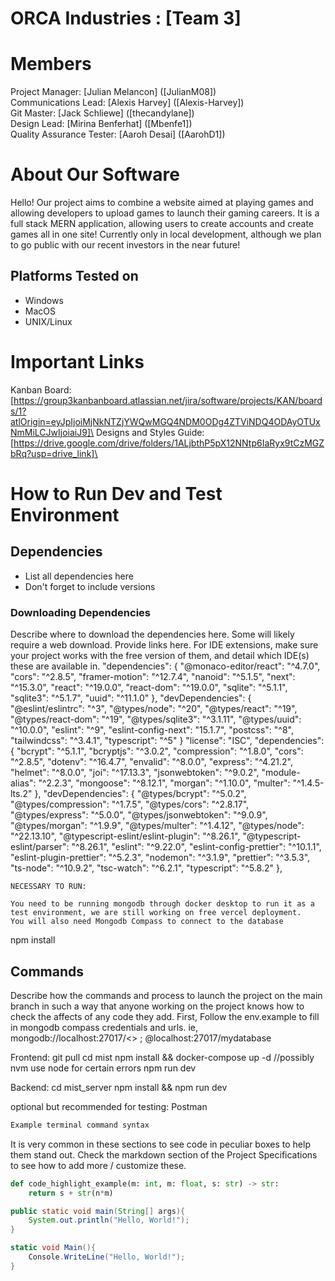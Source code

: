 # ORCA Industries : [Team 3]
# Members
Project Manager: [Julian Melancon] ([JulianM08])\
Communications Lead: [Alexis Harvey] ([Alexis-Harvey])\
Git Master: [Jack Schliewe] ([thecandylane])\
Design Lead: [Mirina Benferhat] ([Mbenfe1])\
Quality Assurance Tester: [Aaroh Desai] ([AarohD1])

# About Our Software

Hello! Our project aims to combine a website aimed at playing games and allowing developers to upload games to launch their gaming careers. It is a full stack MERN application, allowing users to create accounts and create games all in one site! Currently only in local development, although we plan to go public with our recent investors in the near future!

## Platforms Tested on
- Windows
- MacOS
- UNIX/Linux
# Important Links
Kanban Board: [https://group3kanbanboard.atlassian.net/jira/software/projects/KAN/boards/1?atlOrigin=eyJpIjoiMjNkNTZjYWQwMGQ4NDM0ODg4ZTViNDQ4ODAyOTUxNmMiLCJwIjoiaiJ9]\
Designs and Styles Guide: [https://drive.google.com/drive/folders/1ALjbthP5pX12NNtp6IaRyx9tCzMGZbRq?usp=drive_link]\

# How to Run Dev and Test Environment


## Dependencies
- List all dependencies here
- Don't forget to include versions
### Downloading Dependencies
Describe where to download the dependencies here. Some will likely require a web download. Provide links here. For IDE extensions, make sure your project works with the free version of them, and detail which IDE(s) these are available in.
"dependencies": {
    "@monaco-editor/react": "^4.7.0",
    "cors": "^2.8.5",
    "framer-motion": "^12.7.4",
    "nanoid": "^5.1.5",
    "next": "^15.3.0",
    "react": "^19.0.0",
    "react-dom": "^19.0.0",
    "sqlite": "^5.1.1",
    "sqlite3": "^5.1.7",
    "uuid": "^11.1.0"
  }, 
   "devDependencies": {
    "@eslint/eslintrc": "^3",
    "@types/node": "^20",
    "@types/react": "^19",
    "@types/react-dom": "^19",
    "@types/sqlite3": "^3.1.11",
    "@types/uuid": "^10.0.0",
    "eslint": "^9",
    "eslint-config-next": "15.1.7",
    "postcss": "^8",
    "tailwindcss": "^3.4.1",
    "typescript": "^5"
  }
  "license": "ISC",
    "dependencies": {
        "bcrypt": "^5.1.1",
        "bcryptjs": "^3.0.2",
        "compression": "^1.8.0",
        "cors": "^2.8.5",
        "dotenv": "^16.4.7",
        "envalid": "^8.0.0",
        "express": "^4.21.2",
        "helmet": "^8.0.0",
        "joi": "^17.13.3",
        "jsonwebtoken": "^9.0.2",
        "module-alias": "^2.2.3",
        "mongoose": "^8.12.1",
        "morgan": "^1.10.0",
        "multer": "^1.4.5-lts.2"
    },
    "devDependencies": {
        "@types/bcrypt": "^5.0.2",
        "@types/compression": "^1.7.5",
        "@types/cors": "^2.8.17",
        "@types/express": "^5.0.0",
        "@types/jsonwebtoken": "^9.0.9",
        "@types/morgan": "^1.9.9",
        "@types/multer": "^1.4.12",
        "@types/node": "^22.13.10",
        "@typescript-eslint/eslint-plugin": "^8.26.1",
        "@typescript-eslint/parser": "^8.26.1",
        "eslint": "^9.22.0",
        "eslint-config-prettier": "^10.1.1",
        "eslint-plugin-prettier": "^5.2.3",
        "nodemon": "^3.1.9",
        "prettier": "^3.5.3",
        "ts-node": "^10.9.2",
        "tsc-watch": "^6.2.1",
        "typescript": "^5.8.2"
    },

	NECESSARY TO RUN:

	You need to be running mongodb through docker desktop to run it as a test environment, we are still working on free vercel deployment. 
	You will also need Mongodb Compass to connect to the database
npm install 

## Commands
Describe how the commands and process to launch the project on the main branch in such a way that anyone working on the project knows how to check the affects of any code they add.
First, Follow the env.example to fill in mongodb compass credentials and urls. ie, mongodb://localhost:27017/<>  ;  @localhost:27017/mydatabase 

Frontend:
git pull
cd mist
npm install && docker-compose up -d
//possibly nvm use node for certain errors
npm run dev

Backend:
cd mist_server
npm install && npm run dev

optional but recommended for testing:
Postman

```sh
Example terminal command syntax
```

It is very common in these sections to see code in peculiar boxes to help them stand out. Check the markdown section of the Project Specifications to see how to add more / customize these.

```python
def code_highlight_example(m: int, m: float, s: str) -> str:
	return s + str(n*m)
```

```java
public static void main(String[] args){
	System.out.println("Hello, World!");
}
```

```c#
static void Main(){
	Console.WriteLine("Hello, World!");
}
```
